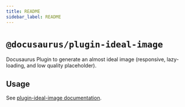 ```yaml
---
title: README
sidebar_label: README
---
```

# `@docusaurus/plugin-ideal-image`

Docusaurus Plugin to generate an almost ideal image (responsive, lazy-loading, and low quality placeholder).

## Usage

See [plugin-ideal-image documentation](https://docusaurus.io/docs/api/plugins/@docusaurus/plugin-ideal-image).

